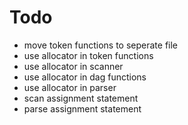 # Todo
* move token functions to seperate file
* use allocator in token functions
* use allocator in scanner
* use allocator in dag functions
* use allocator in parser
* scan assignment statement
* parse assignment statement